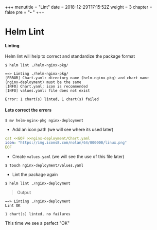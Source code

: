 +++
menutitle = "Lint"
date = 2018-12-29T17:15:52Z
weight = 3
chapter = false
pre = "<b>- </b>"
+++

# Helm Lint


#### Linting

Helm lint will help to correct and standardize the package format

```shell
$ helm lint ./helm-nginx-pkg/
```

```
==> Linting ./helm-nginx-pkg/
[ERROR] Chart.yaml: directory name (helm-nginx-pkg) and chart name (nginx-deployment) must be the same
[INFO] Chart.yaml: icon is recommended
[INFO] values.yaml: file does not exist

Error: 1 chart(s) linted, 1 chart(s) failed
```

#### Lets correct the errors

```shell
$ mv helm-nginx-pkg nginx-deployment
```
- Add an icon path (we will see where its used later)

```yaml
cat <<EOF >>nginx-deployment/Chart.yaml
icon: "https://img.icons8.com/nolan/64/000000/linux.png"
EOF
```

- Create `values.yaml` (we will see the use of this file later)

```shell
$ touch nginx-deployment/values.yaml
```

- Lint the package again

```shell
$ helm lint ./nginx-deployment
```

>Output

```
==> Linting ./nginx-deployment
Lint OK

1 chart(s) linted, no failures
```

This time we see a perfect "OK"
